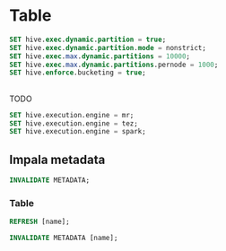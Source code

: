 # Table

```sql
SET hive.exec.dynamic.partition = true;
SET hive.exec.dynamic.partition.mode = nonstrict;
SET hive.exec.max.dynamic.partitions = 10000;
SET hive.exec.max.dynamic.partitions.pernode = 1000;
SET hive.enforce.bucketing = true;
```

##

TODO

```sql
SET hive.execution.engine = mr;
SET hive.execution.engine = tez;
SET hive.execution.engine = spark;
```

## Impala metadata

```sql
INVALIDATE METADATA;
```

### Table

```sql
REFRESH [name];
```

```sql
INVALIDATE METADATA [name];
```
